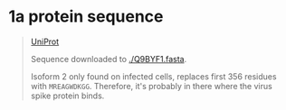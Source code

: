 # 1a protein sequence

> [UniProt](https://www.uniprot.org/uniprotkb/Q9BYF1/entry)
> 
> Sequence downloaded to [./Q9BYF1.fasta]().
> 
> Isoform 2 only found on infected cells, replaces first 356 residues with `MREAGWDKGG`. Therefore, it's probably in there where the virus spike protein binds.


